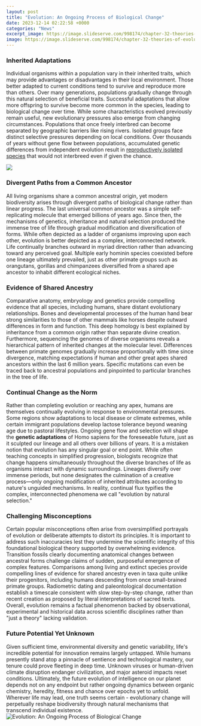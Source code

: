 ```yaml
---
layout: post
title: "Evolution: An Ongoing Process of Biological Change"
date: 2023-12-14 02:22:58 +0000
categories: "News"
excerpt_image: https://image.slideserve.com/998174/chapter-32-theories-of-evolution-l.jpg
image: https://image.slideserve.com/998174/chapter-32-theories-of-evolution-l.jpg
---
```


### Inherited Adaptations
Individual organisms within a population vary in their inherited traits, which may provide advantages or disadvantages in their local environment. Those better adapted to current conditions tend to survive and reproduce more than others. Over many generations, populations gradually change through this natural selection of beneficial traits. Successful adaptations that allow more offspring to survive become more common in the species, leading to biological change over time. 
While some characteristics evolved previously remain useful, new evolutionary pressures also emerge from changing circumstances. Populations that once freely interbred can become separated by geographic barriers like rising rivers. Isolated groups face distinct selective pressures depending on local conditions. Over thousands of years without gene flow between populations, accumulated genetic differences from independent evolution result in [reproductively isolated species](https://fistore.mysenprints.com/collection/allain) that would not interbreed even if given the chance. 

![](https://www.biologyonline.com/wp-content/uploads/2019/10/evolution-definition-and-example.jpg)
### Divergent Paths from a Common Ancestor
All living organisms share a common ancestral origin, yet modern biodiversity arises through divergent paths of biological change rather than linear progress. The last universal common ancestor was a simple self-replicating molecule that emerged billions of years ago. Since then, the mechanisms of genetics, inheritance and natural selection produced the immense tree of life through gradual modification and diversification of forms. 
While often depicted as a ladder of organisms improving upon each other, evolution is better depicted as a complex, interconnected network. Life continually branches outward in myriad direction rather than advancing toward any perceived goal. Multiple early hominin species coexisted before one lineage ultimately prevailed, just as other primate groups such as orangutans, gorillas and chimpanzees diversified from a shared ape ancestor to inhabit different ecological niches. 
### Evidence of Shared Ancestry
Comparative anatomy, embryology and genetics provide compelling evidence that all species, including humans, share distant evolutionary relationships. Bones and developmental processes of the human hand bear strong similarities to those of other mammals like horses despite outward differences in form and function. This deep homology is best explained by inheritance from a common origin rather than separate divine creation. 
Furthermore, sequencing the genomes of diverse organisms reveals a hierarchical pattern of inherited changes at the molecular level. Differences between primate genomes gradually increase proportionally with time since divergence, matching expectations if human and other great apes shared ancestors within the last 6 million years. Specific mutations can even be traced back to ancestral populations and pinpointed to particular branches in the tree of life. 
### Continual Change as the Norm
Rather than completing evolution or reaching any apex, humans are themselves continually evolving in response to environmental pressures. Some regions show adaptations to local disease or climate extremes, while certain immigrant populations develop lactose tolerance beyond weaning age due to pastoral lifestyles. Ongoing gene flow and selection will shape the **genetic adaptations** of Homo sapiens for the foreseeable future, just as it sculpted our lineage and all others over billions of years. 
It is a mistaken notion that evolution has any singular goal or end point. While often teaching concepts in simplified progression, biologists recognize that change happens simultaneously throughout the diverse branches of life as organisms interact with dynamic surroundings. Lineages diversify over immense periods, but none designates the culmination of a creative process—only ongoing modification of inherited attributes according to nature's unguided mechanisms. In reality, continual flux typifies the complex, interconnected phenomena we call "evolution by natural selection."
### Challenging Misconceptions 
Certain popular misconceptions often arise from oversimplified portrayals of evolution or deliberate attempts to distort its principles. It is important to address such inaccuracies lest they undermine the scientific integrity of this foundational biological theory supported by overwhelming evidence. Transition fossils clearly documenting anatomical changes between ancestral forms challenge claims of sudden, purposeful emergence of complex features. 
Comparisons among living and extinct species provide compelling lines of evidence for shared ancestry even in taxa quite unlike their progenitors, including humans descending from once small-brained primate groups. Radiometric dating and paleontological documentation establish a timescale consistent with slow step-by-step change, rather than recent creation as proposed by literal interpretations of sacred texts. Overall, evolution remains a factual phenomenon backed by observational, experimental and historical data across scientific disciplines rather than "just a theory" lacking validation.
### Future Potential Yet Unknown
Given sufficient time, environmental diversity and genetic variability, life's incredible potential for innovation remains largely untapped. While humans presently stand atop a pinnacle of sentience and technological mastery, our tenure could prove fleeting in deep time. Unknown viruses or human-driven climate disruption endanger civilization, and major asteroid impacts reset conditions. Ultimately, the future evolution of intelligence on our planet depends not on any endpoint but rather ongoing dynamics between organic chemistry, heredity, fitness and chance over epochs yet to unfold. Wherever life may lead, one truth seems certain - evolutionary change will perpetually reshape biodiversity through natural mechanisms that transcend individual existence.
![Evolution: An Ongoing Process of Biological Change](https://image.slideserve.com/998174/chapter-32-theories-of-evolution-l.jpg)